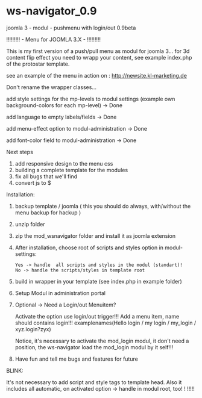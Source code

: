 # ws-navigator_0.9
joomla 3 - modul - pushmenu with login/out 0.9beta

!!!!!!!!! - Menu for JOOMLA 3.X - !!!!!!!!!

This is my first version of a push/pull menu as modul for joomla 3...
for 3d content flip effect you need to wrapp your content, see example index.php of the protostar template.

see an example of the menu in action on : http://newsite.kl-marketing.de

Don't rename the wrapper classes...

add style settings for the mp-levels to modul settings (example own background-colors for each mp-level) -> Done

add language to empty labels/fields -> Done

add menu-effect option to modul-administration -> Done

add font-color field to modul-administration -> Done

Next steps
  1. add responsive design to the menu css
  2. building a complete template for the modules
  3. fix all bugs that we'll find
  4. convert js to $

Installation:
  1. backup template / joomla ( this you should do always, with/without the menu backup for hackup )
  2. unzip folder
  3. zip the mod_wsnavigator folder and install it as joomla extension
  4. After installation, choose root of scripts and styles option in modul-settings:

         Yes -> handle  all scripts and styles in the modul (standart)!
         No -> handle the scripts/styles in template root

  5. build in wrapper in your template (see index.php in example folder)
  6. Setup Modul in administration portal
  7. Optional -> Need a Login/out Menuitem?

        Activate the option use login/out trigger!!!
        Add a menu item, name should contains login!!!
        examplenames(Hello login / my login / my_login / xyz.login?zyx)

        Notice, it's necessary to activate the mod_login modul, it don't need a position,
        the ws-navigator load the mod_login modul by it self!!!

  8. Have fun and tell me bugs and features for future


BLINK:

  It's not necessary to add script and style tags to template head. Also it includes all automatic,
  on activated option -> handle in modul root, too! ! !!!!!

